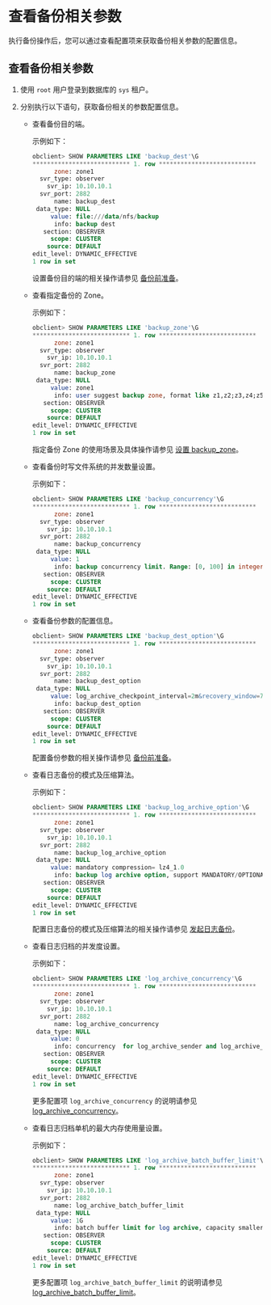 查看备份相关参数
=============================

执行备份操作后，您可以通过查看配置项来获取备份相关参数的配置信息。

查看备份相关参数
-----------------------------

1. 使用 `root` 用户登录到数据库的 `sys` 租户。

2. 分别执行以下语句，获取备份相关的参数配置信息。

   * 查看备份目的端。

     示例如下：

     ```sql
     obclient> SHOW PARAMETERS LIKE 'backup_dest'\G
     *************************** 1. row ***************************
           zone: zone1
       svr_type: observer
         svr_ip: 10.10.10.1
       svr_port: 2882
           name: backup_dest
      data_type: NULL
          value: file:///data/nfs/backup
           info: backup dest
        section: OBSERVER
          scope: CLUSTER
         source: DEFAULT
     edit_level: DYNAMIC_EFFECTIVE
     1 row in set
     ```

     设置备份目的端的相关操作请参见 [备份前准备](../3.cluster-level-data-backup/1.preparations-before-backup.md)。

   * 查看指定备份的 Zone。

     示例如下：

     ```sql
     obclient> SHOW PARAMETERS LIKE 'backup_zone'\G
     *************************** 1. row ***************************
           zone: zone1
       svr_type: observer
         svr_ip: 10.10.10.1
       svr_port: 2882
           name: backup_zone
      data_type: NULL
          value: zone1
           info: user suggest backup zone, format like z1,z2;z3,z4;z5
        section: OBSERVER
          scope: CLUSTER
         source: DEFAULT
     edit_level: DYNAMIC_EFFECTIVE
     1 row in set
     ```

     指定备份 Zone 的使用场景及具体操作请参见 [设置 backup_zone](../5.routine-maintenance/3.set-backup_zone.md)。

   * 查看备份时写文件系统的并发数量设置。

     示例如下：

     ```sql
     obclient> SHOW PARAMETERS LIKE 'backup_concurrency'\G
     *************************** 1. row ***************************
           zone: zone1
       svr_type: observer
         svr_ip: 10.10.10.1
       svr_port: 2882
           name: backup_concurrency
      data_type: NULL
          value: 1
           info: backup concurrency limit. Range: [0, 100] in integer
        section: OBSERVER
          scope: CLUSTER
         source: DEFAULT
     edit_level: DYNAMIC_EFFECTIVE
     1 row in set
     ```

   * 查看备份参数的配置信息。

     ```sql
     obclient> SHOW PARAMETERS LIKE 'backup_dest_option'\G
     *************************** 1. row ***************************
           zone: zone1
       svr_type: observer
         svr_ip: 10.10.10.1
       svr_port: 2882
           name: backup_dest_option
      data_type: NULL
          value: log_archive_checkpoint_interval=2m&recovery_window=7d&auto_delete_obsolete_backup=true&log_archive_piece_switch_interval=1d
           info: backup_dest_option
        section: OBSERVER
          scope: CLUSTER
         source: DEFAULT
     edit_level: DYNAMIC_EFFECTIVE
     1 row in set
     ```

     配置备份参数的相关操作请参见 [备份前准备](../3.cluster-level-data-backup/1.preparations-before-backup.md)。

   * 查看日志备份的模式及压缩算法。

     示例如下：

     ```sql
     obclient> SHOW PARAMETERS LIKE 'backup_log_archive_option'\G
     *************************** 1. row ***************************
           zone: zone1
       svr_type: observer
         svr_ip: 10.10.10.1
       svr_port: 2882
           name: backup_log_archive_option
      data_type: NULL
          value: mandatory compression= lz4_1.0
           info: backup log archive option, support MANDATORY/OPTIONAL, COMPRESSION
        section: OBSERVER
          scope: CLUSTER
         source: DEFAULT
     edit_level: DYNAMIC_EFFECTIVE
     1 row in set
     ```

     配置日志备份的模式及压缩算法的相关操作请参见 [发起日志备份](../3.cluster-level-data-backup/2.initiate-log-backup.md)。

   * 查看日志归档的并发度设置。

     示例如下：

     ```sql
     obclient> SHOW PARAMETERS LIKE 'log_archive_concurrency'\G
     *************************** 1. row ***************************
           zone: zone1
       svr_type: observer
         svr_ip: 10.10.10.1
       svr_port: 2882
           name: log_archive_concurrency
      data_type: NULL
          value: 0
           info: concurrency  for log_archive_sender and log_archive_spiterRange: [0, ] in integer
        section: OBSERVER
          scope: CLUSTER
         source: DEFAULT
     edit_level: DYNAMIC_EFFECTIVE
     1 row in set
     ```

     更多配置项 `log_archive_concurrency` 的说明请参见 [log_archive_concurrency](../../../12.reference-guide/3.system-configuration-items/113.log_archive_concurrency.md)。

   * 查看日志归档单机的最大内存使用量设置。

     示例如下：

     ```sql
     obclient> SHOW PARAMETERS LIKE 'log_archive_batch_buffer_limit'\G
     *************************** 1. row ***************************
           zone: zone1
       svr_type: observer
         svr_ip: 10.10.10.1
       svr_port: 2882
           name: log_archive_batch_buffer_limit
      data_type: NULL
          value: 1G
           info: batch buffer limit for log archive, capacity smaller than 1G only for mini mode, Range: [4M, max)
        section: OBSERVER
          scope: CLUSTER
         source: DEFAULT
     edit_level: DYNAMIC_EFFECTIVE
     1 row in set
     ```

     更多配置项 `log_archive_batch_buffer_limit` 的说明请参见 [log_archive_batch_buffer_limit](../../../12.reference-guide/3.system-configuration-items/230.log_archive_batch_buffer_limit.md)。
